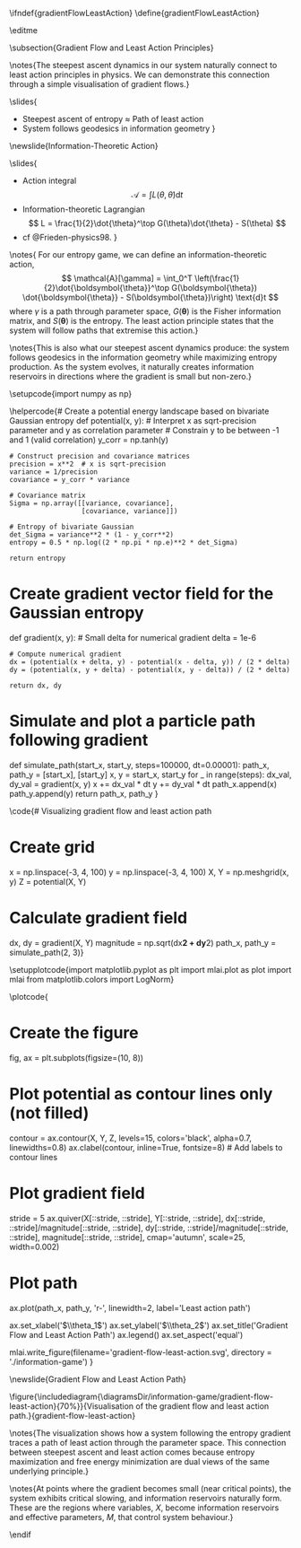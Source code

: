 \ifndef{gradientFlowLeastAction}
\define{gradientFlowLeastAction}

\editme

\subsection{Gradient Flow and Least Action Principles}

\notes{The steepest ascent dynamics in our system naturally connect to least action principles in physics. We can demonstrate this connection through a simple visualisation of gradient flows.}

\slides{
* Steepest ascent of entropy ≈ Path of least action
* System follows geodesics in information geometry
}

\newslide{Information-Theoretic Action}

\slides{
* Action integral
  $$
  \mathcal{A} = \int L(\theta, \dot{\theta}) \text{d}t
  $$
* Information-theoretic Lagrangian
  $$
  L = \frac{1}{2}\dot{\theta}^\top G(\theta)\dot{\theta} - S(\theta)
  $$
* cf @Frieden-physics98.
}

\notes{
For our entropy game, we can define an information-theoretic action,
$$
\mathcal{A}[\gamma] = \int_0^T \left(\frac{1}{2}\dot{\boldsymbol{\theta}}^\top G(\boldsymbol{\theta}) \dot{\boldsymbol{\theta}} - S(\boldsymbol{\theta})\right) \text{d}t
$$
where $\gamma$ is a path through parameter space, $G(\boldsymbol{\theta})$ is the Fisher information matrix, and $S(\boldsymbol{\theta})$ is the entropy. The least action principle states that the system will follow paths that extremise this action.}

\notes{This is also what our steepest ascent dynamics produce: the system follows geodesics in the information geometry while maximizing entropy production. As the system evolves, it naturally creates information reservoirs in directions where the gradient is small but non-zero.}

\setupcode{import numpy as np}

\helpercode{# Create a potential energy landscape based on bivariate Gaussian entropy
def potential(x, y):
    # Interpret x as sqrt-precision parameter and y as correlation parameter
    # Constrain y to be between -1 and 1 (valid correlation)
    y_corr = np.tanh(y)
    
    # Construct precision and covariance matrices
    precision = x**2  # x is sqrt-precision
    variance = 1/precision
    covariance = y_corr * variance
    
    # Covariance matrix
    Sigma = np.array([[variance, covariance], 
                      [covariance, variance]])
    
    # Entropy of bivariate Gaussian
    det_Sigma = variance**2 * (1 - y_corr**2)
    entropy = 0.5 * np.log((2 * np.pi * np.e)**2 * det_Sigma)
    
    return entropy

# Create gradient vector field for the Gaussian entropy
def gradient(x, y):
    # Small delta for numerical gradient
    delta = 1e-6
    
    # Compute numerical gradient
    dx = (potential(x + delta, y) - potential(x - delta, y)) / (2 * delta)
    dy = (potential(x, y + delta) - potential(x, y - delta)) / (2 * delta)
    
    return dx, dy

# Simulate and plot a particle path following gradient
def simulate_path(start_x, start_y, steps=100000, dt=0.00001):
    path_x, path_y = [start_x], [start_y]
    x, y = start_x, start_y
    for _ in range(steps):
        dx_val, dy_val = gradient(x, y)
        x += dx_val * dt
        y += dy_val * dt
        path_x.append(x)
        path_y.append(y)
    return path_x, path_y
}

\code{# Visualizing gradient flow and least action path

# Create grid
x = np.linspace(-3, 4, 100)
y = np.linspace(-3, 4, 100)
X, Y = np.meshgrid(x, y)
Z = potential(X, Y)

# Calculate gradient field
dx, dy = gradient(X, Y)
magnitude = np.sqrt(dx**2 + dy**2)
path_x, path_y = simulate_path(2, 3)}

\setupplotcode{import matplotlib.pyplot as plt
import mlai.plot as plot
import mlai
from matplotlib.colors import LogNorm}

\plotcode{
# Create the figure
fig, ax = plt.subplots(figsize=(10, 8))

# Plot potential as contour lines only (not filled)
contour = ax.contour(X, Y, Z, levels=15, colors='black', alpha=0.7, linewidths=0.8)
ax.clabel(contour, inline=True, fontsize=8)  # Add labels to contour lines

# Plot gradient field
stride = 5
ax.quiver(X[::stride, ::stride], Y[::stride, ::stride], 
          dx[::stride, ::stride]/magnitude[::stride, ::stride], 
          dy[::stride, ::stride]/magnitude[::stride, ::stride],
          magnitude[::stride, ::stride],
          cmap='autumn', scale=25, width=0.002)

# Plot path
ax.plot(path_x, path_y, 'r-', linewidth=2, label='Least action path')

ax.set_xlabel('$\\theta_1$')
ax.set_ylabel('$\\theta_2$')
ax.set_title('Gradient Flow and Least Action Path')
ax.legend()
ax.set_aspect('equal')

mlai.write_figure(filename='gradient-flow-least-action.svg', 
                  directory = './information-game')
}

\newslide{Gradient Flow and Least Action Path}

\figure{\includediagram{\diagramsDir/information-game/gradient-flow-least-action}{70%}}{Visualisation of the gradient flow and least action path.}{gradient-flow-least-action}

\notes{The visualization shows how a system following the entropy gradient traces a path of least action through the parameter space. This connection between steepest ascent and least action comes because entropy maximization and free energy minimization are dual views of the same underlying principle.}

\notes{At points where the gradient becomes small (near critical points), the system exhibits critical slowing, and information reservoirs naturally form. These are the regions where variables, $X$, become information reservoirs and effective parameters, $M$, that control system behaviour.} 

\endif
